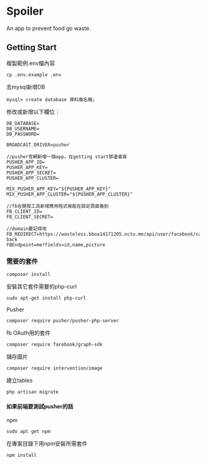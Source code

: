 # Spoiler
An app to prevent food go waste.
## Getting Start
複製範例.env檔內容
```
cp .env.example .env
```
去mysql新增DB
```
mysql> create database 資料庫名稱;
```
修改或新增以下欄位：
```
DB_DATABASE=
DB_USERNAME=
DB_PASSWORD=

BROADCAST_DRIVER=pusher

//pusher官網新增一個app，在getting start那邊會寫
PUSHER_APP_ID=
PUSHER_APP_KEY=
PUSHER_APP_SECRET=
PUSHER_APP_CLUSTER=

MIX_PUSHER_APP_KEY="${PUSHER_APP_KEY}"
MIX_PUSHER_APP_CLUSTER="${PUSHER_APP_CLUSTER}"

//fb在開發工具新增應用程式後能在設定頁面看到
FB_CLIENT_ID=
FB_CLIENT_SECRET=

//domain要記得改
FB_REDIRECT=https://wasteless.bboa14171205.nctu.me/api/user/facebook/call-back
FBEndpoint=me?fields=id,name,picture
```
### 需要的套件
```
composer install
```
安裝其它套件需要的php-curl
```
sudo apt-get install php-curl
```

Pusher
```
composer require pusher/pusher-php-server
```
fb OAuth用的套件
```
composer require facebook/graph-sdk
```
儲存圖片
 ```
 composer require intervention/image 
```
建立tables
```
php artisan migrate
```

#### 如果前端要測試pusher的話
npm
```
sudo apt get npm
```
在專案目錄下用npm安裝所需套件
```
npm install
```
